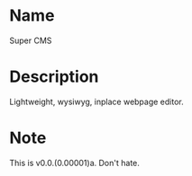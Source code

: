 
# Name
Super CMS

# Description
Lightweight, wysiwyg, inplace webpage editor.

# Note
This is v0.0.(0.00001)a.  Don't hate.
